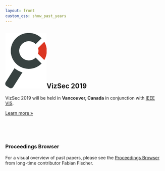 ```yaml
---
layout: front
custom_css: show_past_years
---
```


<h2><img alt="Magnifying glass" src="/assets/img/branding_magnifier.png" class="header-magnifier"/>VizSec 2019</h2>

VizSec 2019 will be held in <strong>Vancouver, Canada</strong> in conjunction with <a href="http://ieeevis.org/">IEEE
    VIS</a>.

<p><a class="btn btn-primary btn-lg pull-left" href="/vizsec2019" role="button">Learn more &raquo;</a></p> <br /><br /><br />

### Proceedings Browser

For a visual overview of past papers, please see the <a href="http://vizsec.dbvis.de">Proceedings Browser</a> from long-time contributor Fabian Fischer.
